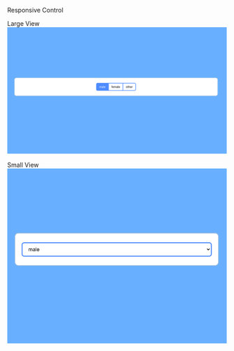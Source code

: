 Responsive Control

Large View
![](public/screen-shot1.png?raw=true)

Small View
![](public/screen-shot2.png?raw=true)